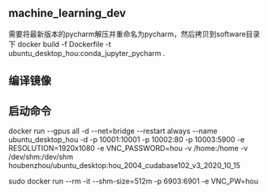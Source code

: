## machine_learning_dev
需要将最新版本的pycharm解压并重命名为pycharm，然后拷贝到software目录下
docker build  -f  Dockerfile -t ubuntu_desktop_hou:conda_jupyter_pycharm  .
## 编译镜像



## 启动命令

docker run --gpus all -d --net=bridge --restart always --name ubuntu_desktop_hou -d -p 10001:10001 -p 10002:80 -p 10003:5900 -e RESOLUTION=1920x1080 -e VNC_PASSWORD=hou -v /home:/home -v /dev/shm:/dev/shm houbenzhou/ubuntu_desktop:hou_2004_cudabase102_v3_2020_10_15

sudo docker run --rm -it --shm-size=512m -p 6903:6901 -e VNC_PW=hou 